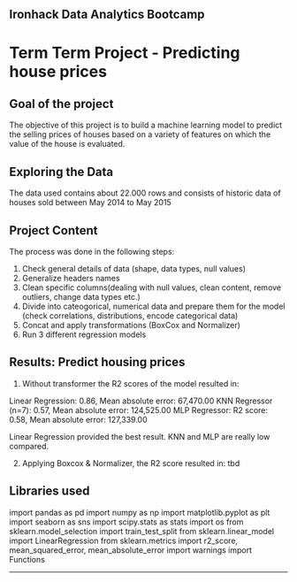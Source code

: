 ## Ironhack Data Analytics Bootcamp 
# **Term Term Project - Predicting house prices**

## **Goal of the project**

The objective of this project is to build a machine learning model to predict the selling prices of houses based on a variety of features on which the value of the house is evaluated.


## **Exploring the Data**

The data used contains about 22.000 rows and consists of historic data of houses sold between May 2014 to May 2015

## **Project Content** 

The process was done in the following steps:

1.  Check general details of data (shape, data types, null values)
2.  Generalize headers names
3.  Clean specific columns(dealing with null values, clean content, remove outliers, change data types etc.)
4.  Divide into cateogorical, numerical data and prepare them for the model (check correlations, distributions, encode categorical data)
5.  Concat and apply transformations (BoxCox and Normalizer)
6.  Run 3 different regression models

## **Results: Predict housing prices**

1. Without transformer the R2 scores of the model resulted in: 

Linear Regression: 0.86, Mean absolute error: 67,470.00
KNN Regressor (n=7): 0.57, Mean absolute error: 124,525.00
MLP Regressor: R2 score: 0.58, Mean absolute error: 127,339.00

Linear Regression provided the best result. KNN and MLP are really low compared.

2. Applying Boxcox & Normalizer, the R2 score resulted in: tbd


## **Libraries used**

import pandas as pd
import numpy as np
import matplotlib.pyplot as plt
import seaborn as sns
import scipy.stats as stats
import os
from sklearn.model_selection import train_test_split
from sklearn.linear_model import LinearRegression
from sklearn.metrics import r2_score, mean_squared_error, mean_absolute_error
import warnings
import Functions

---






